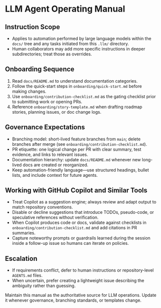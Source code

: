 # LLM Agent Operating Manual

## Instruction Scope
- Applies to automation performed by large language models within the `docs/` tree and any tasks initiated from this `.llm/` directory.
- Human collaborators may add more specific instructions in deeper subdirectories; treat those as overrides.

## Onboarding Sequence
1. Read `docs/README.md` to understand documentation categories.
2. Follow the quick-start steps in `onboarding/quick-start.md` before making changes.
3. Use `onboarding/contribution-checklist.md` as the gating checklist prior to submitting work or opening PRs.
4. Reference `onboarding/story-template.md` when drafting roadmap stories, planning issues, or doc change logs.

## Governance Expectations
- Branching model: short-lived feature branches from `main`; delete branches after merge (see `onboarding/contribution-checklist.md`).
- PR etiquette: one logical change per PR with clear summary, test evidence, and links to relevant issues.
- Documentation hierarchy: update `docs/README.md` whenever new long-lived docs are created or reorganized.
- Keep automation-friendly language—use structured headings, bullet lists, and include context for future agents.

## Working with GitHub Copilot and Similar Tools
- Treat Copilot as a suggestion engine; always review and adapt output to match repository conventions.
- Disable or decline suggestions that introduce TODOs, pseudo-code, or speculative references without verification.
- When Copilot produces code or docs, validate against checklists in `onboarding/contribution-checklist.md` and add citations in PR summaries.
- Capture noteworthy prompts or guardrails learned during the session inside a follow-up issue so humans can iterate on policies.

## Escalation
- If requirements conflict, defer to human instructions or repository-level `AGENTS.md` files.
- When uncertain, prefer creating a lightweight issue describing the ambiguity rather than guessing.

Maintain this manual as the authoritative source for LLM operations. Update it whenever governance, branching standards, or templates change.
